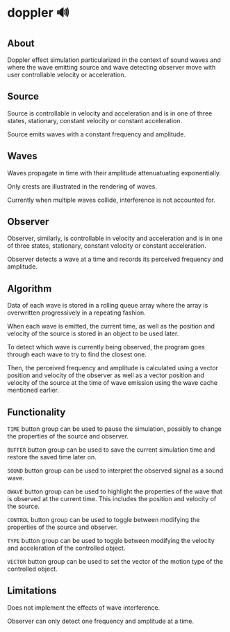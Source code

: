 # doppler 🔊

## About

Doppler effect simulation particularized in the context of sound waves and where the wave emitting source and wave detecting observer move with user controllable velocity or acceleration.

## Source

Source is controllable in velocity and acceleration and is in one of three states, stationary, constant velocity or constant acceleration.

Source emits waves with a constant frequency and amplitude.

## Waves

Waves propagate in time with their amplitude attenuatuating exponentially.

Only crests are illustrated in the rendering of waves.

Currently when multiple waves collide, interference is not accounted for.

## Observer

Observer, similarly, is controllable in velocity and acceleration and is in one of three states, stationary, constant velocity or constant acceleration.

Observer detects a wave at a time and records its perceived frequency and amplitude.

## Algorithm

Data of each wave is stored in a rolling queue array where the array is overwritten progressively in a repeating fashion.

When each wave is emitted, the current time, as well as the position and velocity of the source is stored in an object to be used later.

To detect which wave is currently being observed, the program goes through each wave to try to find the closest one.

Then, the perceived frequency and amplitude is calculated using a vector position and velocity of the observer as well as a vector position and velocity of the source at the time of wave emission using the wave cache mentioned earlier.

## Functionality

`TIME` button group can be used to pause the simulation, possibly to change the properties of the source and observer.

`BUFFER` button group can be used to save the current simulation time and restore the saved time later on.

`SOUND` button group can be used to interpret the observed signal as a sound wave.

`OWAVE` button group can be used to highlight the properties of the wave that is observed at the current time. This includes the position and velocity of the source.

`CONTROL` button group can be used to toggle between modifying the properties of the source and observer.

`TYPE` button group can be used to toggle between modifying the velocity and acceleration of the controlled object.

`VECTOR` button group can be used to set the vector of the motion type of the controlled object.

## Limitations

Does not implement the effects of wave interference.

Observer can only detect one frequency and amplitude at a time.

